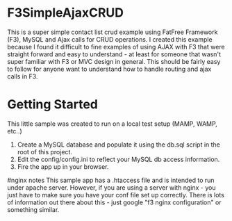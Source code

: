 # F3SimpleAjaxCRUD
This is a super simple contact list crud example using FatFree Framework (F3), MySQL and Ajax calls for CRUD operations.  I created this example because I found it difficult to fine examples of using AJAX with F3 that were straight forward and easy to understand - at least for someone that wasn't super familiar with F3 or MVC design in general.  This should be fairly easy to follow for anyone want to understand how to handle routing and ajax calls in F3.

# Getting Started

This little sample was created to run on a local test setup (MAMP, WAMP, etc..)

1. Create a MySQL database and populate it using the db.sql script in the root of this project.
2. Edit the config/config.ini to reflect your MySQL db access information.  
3. Fire the app up in your browser.

#nginx notes
This sample app has a .htaccess file and is intended to run under apache server.  However, if you are using a server with nginx - you just have to make sure you have your conf file set up correctly.  There is lots of information out there about this - just google "f3 nginx configuration" or something similar.
